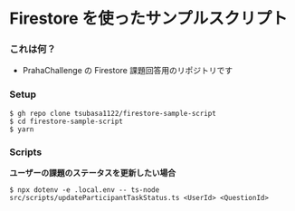 # Firestore を使ったサンプルスクリプト

### これは何？

- PrahaChallenge の Firestore 課題回答用のリポジトリです

### Setup

```
$ gh repo clone tsubasa1122/firestore-sample-script
$ cd firestore-sample-script
$ yarn
```

### Scripts

**ユーザーの課題のステータスを更新したい場合**

```
$ npx dotenv -e .local.env -- ts-node src/scripts/updateParticipantTaskStatus.ts <UserId> <QuestionId>
```
